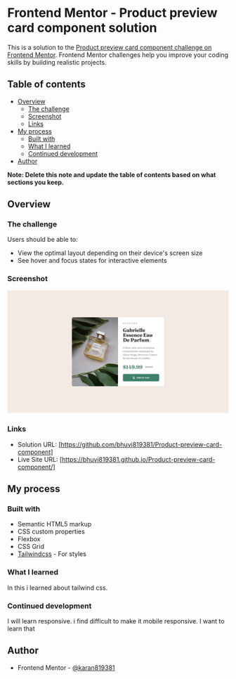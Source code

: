 # Frontend Mentor - Product preview card component solution

This is a solution to the [Product preview card component challenge on Frontend Mentor](https://www.frontendmentor.io/challenges/product-preview-card-component-GO7UmttRfa). Frontend Mentor challenges help you improve your coding skills by building realistic projects. 

## Table of contents

- [Overview](#overview)
  - [The challenge](#the-challenge)
  - [Screenshot](#screenshot)
  - [Links](#links)
- [My process](#my-process)
  - [Built with](#built-with)
  - [What I learned](#what-i-learned)
  - [Continued development](#continued-development)
- [Author](#author)

**Note: Delete this note and update the table of contents based on what sections you keep.**

## Overview

### The challenge

Users should be able to:

- View the optimal layout depending on their device's screen size
- See hover and focus states for interactive elements

### Screenshot

![](./design/desktop-design.jpg)

### Links

- Solution URL: [https://github.com/bhuvi819381/Product-preview-card-component]
- Live Site URL: [https://bhuvi819381.github.io/Product-preview-card-component/]

## My process

### Built with

- Semantic HTML5 markup
- CSS custom properties
- Flexbox
- CSS Grid
- [Tailwindcss](https://tailwindcss.com/) - For styles

### What I learned

In this i learned about tailwind css. 

### Continued development

I will learn responsive. i find difficult to make it mobile responsive. I want to learn that

## Author

- Frontend Mentor - [@karan819381](https://www.frontendmentor.io/profile/karan819381)
